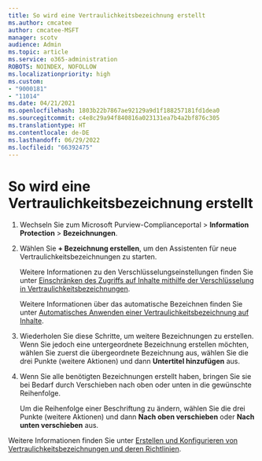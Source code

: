 ```yaml
---
title: So wird eine Vertraulichkeitsbezeichnung erstellt
ms.author: cmcatee
author: cmcatee-MSFT
manager: scotv
audience: Admin
ms.topic: article
ms.service: o365-administration
ROBOTS: NOINDEX, NOFOLLOW
ms.localizationpriority: high
ms.custom:
- "9000181"
- "11014"
ms.date: 04/21/2021
ms.openlocfilehash: 1803b22b7867ae92129a9d1f188257181fd1dea0
ms.sourcegitcommit: c4e8c29a94f840816a023131ea7b4a2bf876c305
ms.translationtype: HT
ms.contentlocale: de-DE
ms.lasthandoff: 06/29/2022
ms.locfileid: "66392475"
---
```

# <a name="how-to-create-a-sensitivity-label"></a>So wird eine Vertraulichkeitsbezeichnung erstellt

1. Wechseln Sie zum Microsoft Purview-Complianceportal > **Information Protection** > **Bezeichnungen**.

1. Wählen Sie **+ Bezeichnung erstellen**, um den Assistenten für neue Vertraulichkeitsbezeichnungen zu starten.

    Weitere Informationen zu den Verschlüsselungseinstellungen finden Sie unter [Einschränken des Zugriffs auf Inhalte mithilfe der Verschlüsselung in Vertraulichkeitsbezeichnungen](https://go.microsoft.com/fwlink/?linkid=2106331).

    Weitere Informationen über das automatische Bezeichnen finden Sie unter [Automatisches Anwenden einer Vertraulichkeitsbezeichnung auf Inhalte](https://go.microsoft.com/fwlink/?linkid=2105837).

1. Wiederholen Sie diese Schritte, um weitere Bezeichnungen zu erstellen. Wenn Sie jedoch eine untergeordnete Bezeichnung erstellen möchten, wählen Sie zuerst die übergeordnete Bezeichnung aus, wählen Sie die drei Punkte (weitere Aktionen) und dann **Untertitel hinzufügen** aus.

1. Wenn Sie alle benötigten Bezeichnungen erstellt haben, bringen Sie sie bei Bedarf durch Verschieben nach oben oder unten in die gewünschte Reihenfolge. 
    
    Um die Reihenfolge einer Beschriftung zu ändern, wählen Sie die drei Punkte (weitere Aktionen) und dann **Nach oben verschieben** oder **Nach unten verschieben** aus.

Weitere Informationen finden Sie unter [Erstellen und Konfigurieren von Vertraulichkeitsbezeichnungen und deren Richtlinien](https://docs.microsoft.com/microsoft-365/compliance/create-sensitivity-labels).
